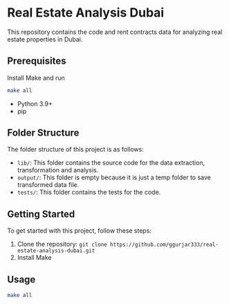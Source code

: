 # Real Estate Analysis Dubai

This repository contains the code and rent contracts data for analyzing real estate properties in Dubai.

## Prerequisites
Install Make and run
```bash
make all
```
- Python 3.9+
- pip

## Folder Structure

The folder structure of this project is as follows:

- `lib/`: This folder contains the source code for the data extraction, transformation and analysis.
- `output/`: This folder is empty because it is just a temp folder to save transformed data file.
- `tests/`: This folder contains the tests for the code.

## Getting Started

To get started with this project, follow these steps:

1. Clone the repository: `git clone https://github.com/ggurjar333/real-estate-analysis-dubai.git`
2. Install Make 

## Usage

```sh
make all
``````
